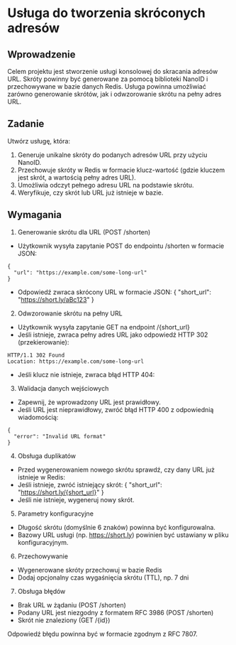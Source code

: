 # Usługa do tworzenia skróconych adresów

## Wprowadzenie
Celem projektu jest stworzenie usługi konsolowej do skracania adresów URL. Skróty powinny być generowane za pomocą biblioteki NanoID i przechowywane w bazie danych Redis. Usługa powinna umożliwiać zarówno generowanie skrótów, jak i odwzorowanie skrótu na pełny adres URL.

## Zadanie
Utwórz usługę, która:

1. Generuje unikalne skróty do podanych adresów URL przy użyciu NanoID.
2. Przechowuje skróty w Redis w formacie klucz-wartość (gdzie kluczem jest skrót, a wartością pełny adres URL).
3. Umożliwia odczyt pełnego adresu URL na podstawie skrótu.
4. Weryfikuje, czy skrót lub URL już istnieje w bazie.


## Wymagania
1. Generowanie skrótu dla URL (POST /shorten)
- Użytkownik wysyła zapytanie POST do endpointu /shorten w formacie JSON:
```
{
  "url": "https://example.com/some-long-url"
}
```

- Odpowiedź zwraca skrócony URL w formacie JSON:
{
  "short_url": "https://short.ly/aBc123"
}


2. Odwzorowanie skrótu na pełny URL

- Użytkownik wysyła zapytanie GET na endpoint /{short_url}
- Jeśli istnieje, zwraca pełny adres URL jako odpowiedź HTTP 302 (przekierowanie):
```
HTTP/1.1 302 Found
Location: https://example.com/some-long-url
```

- Jeśli klucz nie istnieje, zwraca błąd HTTP 404:

3. Walidacja danych wejściowych
- Zapewnij, że wprowadzony URL jest prawidłowy.
- Jeśli URL jest nieprawidłowy, zwróć błąd HTTP 400 z odpowiednią wiadomością:
```
{
  "error": "Invalid URL format"
}
```


4. Obsługa duplikatów
- Przed wygenerowaniem nowego skrótu sprawdź, czy dany URL już istnieje w Redis:
- Jeśli istnieje, zwróć istniejący skrót:
{
  "short_url": "https://short.ly/{short_url}"
}
- Jeśli nie istnieje, wygeneruj nowy skrót.

5. Parametry konfiguracyjne
- Długość skrótu (domyślnie 6 znaków) powinna być konfigurowalna.
- Bazowy URL usługi (np. https://short.ly) powinien być ustawiany w pliku konfiguracyjnym.


6. Przechowywanie
- Wygenerowane skróty przechowuj w bazie Redis
- Dodaj opcjonalny czas wygaśnięcia skrótu (TTL), np. 7 dni

7. Obsługa błędów
- Brak URL w żądaniu (POST /shorten)
- Podany URL jest niezgodny z formatem RFC 3986 (POST /shorten)
- Skrót nie znaleziony (GET /{id})

Odpowiedź błędu powinna być w formacie zgodnym z RFC 7807.


